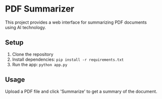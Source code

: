 # PDF Summarizer

This project provides a web interface for summarizing PDF documents using AI technology.

##   Setup  
1. Clone the repository
2. Install dependencies: `pip install -r requirements.txt`
3. Run the app: `python app.py`

## Usage
Upload a PDF file and click 'Summarize' to get a summary of the document.